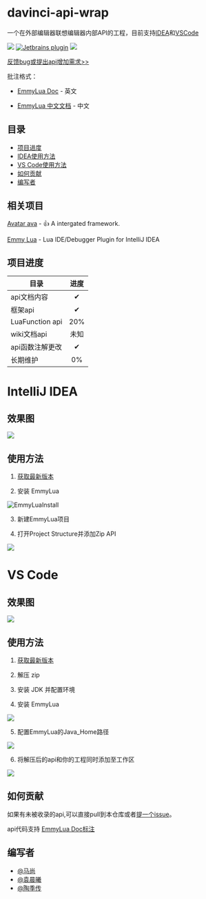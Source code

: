# davinci-api-wrap

一个在外部编辑器联想编辑器内部API的工程，目前支持[IDEA](https://www.jetbrains.com/)和[VSCode](https://code.visualstudio.com/)

[![](https://img.shields.io/badge/Davinci%20Api-official%20doc-brightgreen)](http://api.projectdavinci.com/)
[![Jetbrains plugin](https://img.shields.io/badge/EmmyLua-JetBrain%20plugin-red)](https://plugins.jetbrains.com/plugin/9768-emmylua)
[![](https://img.shields.io/badge/EmmyLua-VSCode%20plugin-blue)](https://marketplace.visualstudio.com/items?itemName=tangzx.emmylua)



[反馈bug或提出api增加需求>>](https://github.com/lilith-avatar/Davinci-API-Wrap-For-IntelliJ-IDEA/issues/new)


批注格式：

* [EmmyLua Doc](https://emmylua.github.io/) - 英文

* [EmmyLua 中文文档](https://emmylua.github.io/zh_CN/) - 中文


## 目录

* [项目进度](#项目进度)
* [IDEA使用方法](#intelliJ-idea)
* [VS Code使用方法](#vs-code)
* [如何贡献](#如何贡献)
* [编写者](#编写者)



## 相关项目

[Avatar ava](https://github.com/lilith-avatar/avatar-ava) - :+1: A intergated framework.

[Emmy Lua](https://github.com/lilith-avatar-yenyuan/IntelliJ-EmmyLua) - Lua IDE/Debugger Plugin for IntelliJ IDEA

## 项目进度

| 目录                                 | 进度 |
| ------------------------------------ | :------: |
| api文档内容                           |    ✔     |
| 框架api                             |    ✔       |
| LuaFunction api                     |    20%     |
| wiki文档api                         |    未知     |
| api函数注解更改                         |    ✔     |
| 长期维护                         |    0%     |



# IntelliJ IDEA

## 效果图

![](https://github.com/lilith-avatar-yenyuan/doc-image/blob/master/%E6%95%88%E6%9E%9C.gif?raw=true)

## 使用方法

1. [获取最新版本](https://github.com/lilith-avatar/Davinci-API-Wrap-For-IntelliJ-IDEA/releases)


2. 安装 EmmyLua

![EmmyLuaInstall](https://github.com/lilith-avatar-yenyuan/doc-image/blob/master/EmmyluaIDEA.gif?raw=true)


3. 新建EmmyLua项目

4. 打开Project Structure并添加Zip API

![](https://github.com/lilith-avatar-yenyuan/doc-image/blob/master/idea%20api%E5%AF%BC%E5%85%A5.gif?raw=true)

# VS Code

## 效果图

![](https://github.com/lilith-avatar-yenyuan/doc-image/blob/master/vscode%E6%95%88%E6%9E%9C.gif?raw=true)

## 使用方法

1. [获取最新版本](https://github.com/lilith-avatar/Davinci-API-Wrap-For-IntelliJ-IDEA/releases)

2. 解压 zip

3. 安装 JDK 并配置环境

4. 安装 EmmyLua

![](https://github.com/lilith-avatar-yenyuan/doc-image/blob/master/EmmyLua%E5%AE%89%E8%A3%85.gif?raw=true)

5. 配置EmmyLua的Java_Home路径

![](https://github.com/lilith-avatar-yenyuan/doc-image/blob/master/JavaHome%E9%85%8D%E7%BD%AE.gif?raw=true)

6. 将解压后的api和你的工程同时添加至工作区

![](https://github.com/lilith-avatar-yenyuan/doc-image/blob/master/vscode%E6%B7%BB%E5%8A%A0%E5%B7%A5%E4%BD%9C%E5%8C%BA%E6%96%87%E4%BB%B6%E5%A4%B9.gif?raw=true)

## 如何贡献

如果有未被收录的api,可以直接pull到本仓库或者[提一个issue](https://github.com/lilith-avatar/Davinci-API-Wrap-For-IntelliJ-IDEA/issues/new)。

api代码支持 [EmmyLua Doc标注](https://emmylua.github.io/annotation.html)

## 编写者
* [@马尚](https://github.com/lilith-avatar-sharifma)
* [@袁晨曦](https://github.com/lilith-avatar-yenyuan)
* [@陶季传](https://github.com/lilith-avatar-ropztao)

